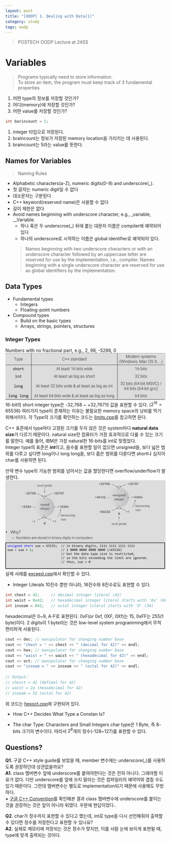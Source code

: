 ```yaml
---
layout: post
title: "[OODP] 1. Dealing with Data(1)"
category: study
tags: oodp
---
```


> POSTECH OODP Lecture at 24SS

# Variables
> Programs typically need to store information. <br>
To store an item, the program must keep track of 3 fundamental properties

1. 어떤 type의 정보를 저장할 것인가?
2. 어디(memory)에 저장할 것인가?
3. 어떤 value를 저장할 것인가?
```C++
int barincount = 5;
```
1. integer 타입으로 저장된다.
2. braincount는 정보가 저장된 memory location을 가리키는 데 사용된다.
3. braincount는 5라는 value를 뜻한다.
 
<!--more-->

## Names for Variables
> Naming Rules

- Alphabetic characters(a-Z), numeric digits(0-9) and underscore(_).
- 첫 글자는 numeric digit일 수 없다
- 대소문자는 구분된다
- C++ keyword(reserved name)은 사용할 수 없다
- 길이 제한은 없다
- Avoid names beginning with underscore character, e.g., _variable, __Variable.
    - 하나 혹은 두 underscroe(_) 뒤에 붙는 대문자 이름은 compiler에 예약되어 있다
    - 하나의 underscore로 시작하는 이름은 global identifier로 예약되어 있다.
    > Names beginning with two underscore characters or with an underscore character followed by an uppercase letter are reserved for use by the implementation, i.e., compiler. Names beginning with a single underscore character are reserved for use as global identifiers by the implementation.


## Data Types
* Fundamental types
    - Integers
    - Floating-point numbers
* Compound types
    - Build on the basic types
    - Arrays, strings, pointers, structures

### Integer Types
Numbers with no fractional part, e.g., 2, 98, -5286, 0 <br>
![integer-types](/assets/img/2024-02-26/integer-types.png) <br>
16-bit의 short integer type은 -32,768 ~ +32,767의 값을 표현할 수 있다. ($2^16 = 65536$)
여러가지 type이 존재하는 이유는 불필요한 memory space의 낭비를 막기 위해서이다. 각 Type의 크기를 확인하는 코드는 [limits.cpp]를 참고하면 된다.

C++ 표준에서 type마다 고정된 크기를 두지 않은 것은 system마다 **natural data size**가 다르기 때문이다. natural size란 컴퓨터가 가장 효과적으로 다룰 수 있는 크기를 말한다. 예를 들어, IBM은 가장 natural한 16-bits를 int로 맞췄었다.<br>
Integer type의 표준은 **int**이고, 음수를 표현할 일이 없으면 unsigned을, 보다 넓은 범위를 다루고 싶다면 long이나 long long을, 보다 좁은 범위를 다룬다면 short나 심지어 char를 사용하면 된다.

만약 변수 type의 가능한 범위를 넘어서는 값을 할당한다면 overflow/underflow가 발생한다.
![over-underflow](/assets/img/2024-02-26/over-underflow.png)
실제 사례를 [exceed.cpp]에서 확인할 수 있다.

* Integer Literals
10진수 뿐만 아니라, 16진수와 8진수로도 표현할 수 있다.
```C++
int chest = 42;     // decimal integer literal (42)
int waist = 0x42;   // hexadecimal integer literal starts with '0x' (66)
int inseam = 042;   // octal integer literal starts with '0' (34)
```
hexadecimal은 0~9, A-F로 표현된다. 0xF(or 0xf, 0XF, 0Xf)는 15, 0xFF는 255(1 byte)이다. 2 digits이 1 byte라는 것은 low-level system programming에서 무척 편리하게 사용된다.
```C++
cout << dec; // manipulator for changing number base
cout << "chest = " << chest << " (decimal for 42)" << endl;
cout << hex; // manipulator for changing number base
cout << "waist = " << waist << " (hexadecimal for 42)" << endl;
cout << oct; // manipulator for changing number base
cout << "inseam = " << inseam << " (octal for 42)" << endl;

// Output:
// chesct = 42 (defimal for 42) 
// waist = 2a (hexadecimal for 42)
// inseam = 52 (octal for 42)
```
위 코드는 [hexoct.cpp]에 구현되어 있다.

* How C++ Decides What Type a Constan Is?

* The char Type: Characters and Small Integers
char type은 1 Byte, 즉 8-bits 크기의 변수이다. 따라서 $2^8$개의 정수(-128~127)를 표현할 수 있다.




## Questions?
**Q1.** 구글 C++ style guide를 보았을 때, member 변수에는 underscore(_)를 사용하도록 권장하던데 상관없을까요? <br>
**A1.** class 멤버변수 앞에 underscore를 붙여야한다는 것은 전혀 아니다. 그래야할 이유가 없다. 다만 underscore를 앞에 쓰지 말라는 것은 컴파일러의 예약어와 겹칠 수도 있기 때문이다. 그런데 멤버변수는 별도로 implementation되기 때문에 사용해도 무방하다. <br>
**+** [구글 C++ Convention]를 확인해본 결과 class 멤버변수에 underscore를 붙이는 것을 권장하는 것은 앞이 아니라 뒤였다. 우문에 현답이었다..

**Q2.** char가 정수까지 표현할 수 있다고 했는데, int로 type을 다시 선언해줘야 출력할 수 있다면 정수를 저정한다고 표현할 수 있나요? <br>
**A2.** 실제로 메모리에 저장되는 것은 정수가 맞지만, 이를 사람 눈에 보이게 표현될 때, type에 맞게 출력되는 것이다.

<!-- Links -->
[구글 C++ Convention]: https://torbjorn.tistory.com/257
[limits.cpp]: https://github.com/baejaeho18/code/blob/main/0-Education/cpp/DataTypes/FundamentalTypes/limits/limits.cpp
[exceed.cpp]: https://github.com/baejaeho18/code/blob/main/0-Education/cpp/DataTypes/FundamentalTypes/limits/exceed.cpp
[hexoct.cpp]: https://github.com/baejaeho18/code/blob/main/0-Education/cpp/DataTypes/FundamentalTypes/hexoct.cpp